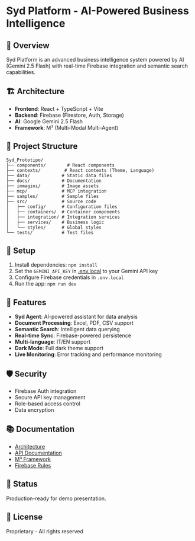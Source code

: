 # Syd Platform - AI-Powered Business Intelligence

## 🚀 Overview
Syd Platform is an advanced business intelligence system powered by AI (Gemini 2.5 Flash) with real-time Firebase integration and semantic search capabilities.

## 🏗️ Architecture
- **Frontend**: React + TypeScript + Vite
- **Backend**: Firebase (Firestore, Auth, Storage)
- **AI**: Google Gemini 2.5 Flash
- **Framework**: M³ (Multi-Modal Multi-Agent)

## 📁 Project Structure
```
Syd_Prototipo/
├── components/        # React components
├── contexts/         # React contexts (Theme, Language)
├── data/            # Static data files
├── docs/            # Documentation
├── immagini/        # Image assets
├── mcp/             # MCP integration
├── samples/         # Sample files
├── src/             # Source code
│   ├── config/      # Configuration files
│   ├── containers/  # Container components
│   ├── integration/ # Integration services
│   ├── services/    # Business logic
│   └── styles/      # Global styles
└── tests/           # Test files
```

## 🔧 Setup
1. Install dependencies: `npm install`
2. Set the `GEMINI_API_KEY` in [.env.local](.env.local) to your Gemini API key
3. Configure Firebase credentials in `.env.local`
4. Run the app: `npm run dev`

## 🎯 Features
- **Syd Agent**: AI-powered assistant for data analysis
- **Document Processing**: Excel, PDF, CSV support
- **Semantic Search**: Intelligent data querying
- **Real-time Sync**: Firebase-powered persistence
- **Multi-language**: IT/EN support
- **Dark Mode**: Full dark theme support
- **Live Monitoring**: Error tracking and performance monitoring

## 🛡️ Security
- Firebase Auth integration
- Secure API key management
- Role-based access control
- Data encryption

## 📚 Documentation
- [Architecture](./docs/ARCHITECTURE.md)
- [API Documentation](./docs/API_DOCUMENTATION.md)
- [M³ Framework](./docs/M3_FRAMEWORK_COMPLETO.md)
- [Firebase Rules](./docs/firebase-rules-CORRETTE.txt)

## 🚦 Status
Production-ready for demo presentation.

## 📝 License
Proprietary - All rights reserved

